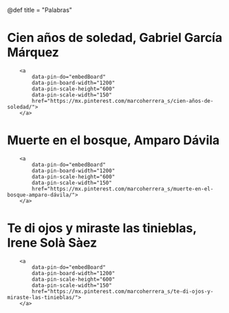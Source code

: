 @def title = "Palabras"

# Cien años de soledad, Gabriel García Márquez
~~~
    <a 
        data-pin-do="embedBoard" 
        data-pin-board-width="1200" 
        data-pin-scale-height="600" 
        data-pin-scale-width="150" 
        href="https://mx.pinterest.com/marcoherrera_s/cien-años-de-soledad/">
    </a>
~~~

# Muerte en el bosque, Amparo Dávila

~~~
    <a 
        data-pin-do="embedBoard" 
        data-pin-board-width="1200" 
        data-pin-scale-height="600" 
        data-pin-scale-width="150" 
        href="https://mx.pinterest.com/marcoherrera_s/muerte-en-el-bosque-amparo-dávila/">
    </a>
~~~

# Te di ojos y miraste las tinieblas, Irene Solà Sàez

~~~
    <a 
        data-pin-do="embedBoard" 
        data-pin-board-width="1200" 
        data-pin-scale-height="600" 
        data-pin-scale-width="150" 
        href="https://mx.pinterest.com/marcoherrera_s/te-di-ojos-y-miraste-las-tinieblas/">
    </a>
~~~